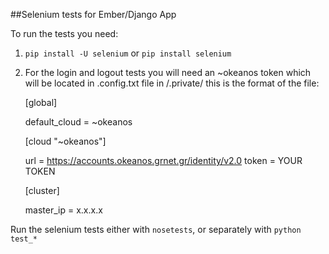 ##Selenium tests for Ember/Django App

To run the tests you need:

1. `pip install -U selenium` or `pip install selenium`

2. For the login and logout tests you will need an ~okeanos token which will be located in .config.txt file in <projectroot>/.private/ this is the format of the file:

	[global]

	default_cloud = ~okeanos

	[cloud "~okeanos"]

	url = https://accounts.okeanos.grnet.gr/identity/v2.0
	token = YOUR TOKEN

	[cluster]
	
	master_ip = x.x.x.x

Run the selenium tests either with `nosetests`, or separately with `python test_*`
